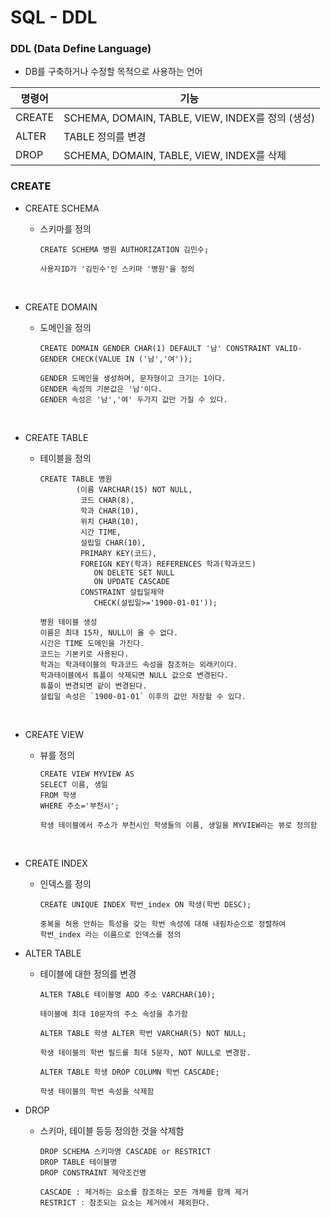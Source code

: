 

# SQL - DDL



### DDL (Data Define Language)



- DB를 구축하거나 수정할 목적으로 사용하는 언어



| 명령어 | 기능                                             |
| ------ | ------------------------------------------------ |
| CREATE | SCHEMA, DOMAIN, TABLE, VIEW, INDEX를 정의 (생성) |
| ALTER  | TABLE 정의를 변경                                |
| DROP   | SCHEMA, DOMAIN, TABLE, VIEW, INDEX를 삭제        |



### CREATE

- CREATE SCHEMA

  - 스키마를 정의

    ```mysql
    CREATE SCHEMA 병원 AUTHORIZATION 김민수;
    
    사용자ID가 '김민수'인 스키마 '병원'을 정의
    ```

<br>

- CREATE DOMAIN

  - 도메인을 정의

    ```mysql
    CREATE DOMAIN GENDER CHAR(1) DEFAULT '남' CONSTRAINT VALID-GENDER CHECK(VALUE IN ('남','여'));
    
    GENDER 도메인을 생성하며, 문자형이고 크기는 1이다.
    GENDER 속성의 기본값은 '남'이다.
    GENDER 속성은 '남','여' 두가지 값만 가질 수 있다.
    ```

<br>

- CREATE TABLE

  - 테이블을 정의

    ```mysql
    CREATE TABLE 병원
    		(이름 VARCHAR(15) NOT NULL,
             코드 CHAR(8),
             학과 CHAR(10),
             위치 CHAR(10),
             시간 TIME,
             설립일 CHAR(10),
             PRIMARY KEY(코드),
             FOREIGN KEY(학과) REFERENCES 학과(학과코드)
             	ON DELETE SET NULL
             	ON UPDATE CASCADE
             CONSTRAINT 설립일제약
             	CHECK(설립일>='1900-01-01'));
             	
    병원 테이블 생성
    이름은 최대 15자, NULL이 올 수 없다.
    시간은 TIME 도메인을 가진다.
    코드는 기본키로 사용된다.
    학과는 학과테이블의 학과코드 속성을 참조하는 외래키이다.
    학과테이블에서 튜플이 삭제되면 NULL 값으로 변경된다.
    튜플이 변경되면 같이 변경된다.
    설립일 속성은 `1900-01-01` 이후의 값만 저장할 수 있다.
    ```

<br>

- CREATE VIEW

  - 뷰를 정의

    ```mysql
    CREATE VIEW MYVIEW AS
    SELECT 이름, 생일
    FROM 학생
    WHERE 주소='부천시';
    
    학생 테이블에서 주소가 부천시인 학생들의 이름, 생일을 MYVIEW라는 뷰로 정의함
    ```

    

<br>

- CREATE INDEX

  - 인덱스를 정의

    ```mysql
    CREATE UNIQUE INDEX 학번_index ON 학생(학번 DESC);
    
    중복을 허용 안하는 특성을 갖는 학번 속성에 대해 내림차순으로 정렬하여
    학번_index 라는 이름으로 인덱스를 정의
    ```

    

- ALTER TABLE

  - 테이블에 대한 정의를 변경

    ```sqlite
    ALTER TABLE 테이블명 ADD 주소 VARCHAR(10);
    
    테이블에 최대 10문자의 주소 속성을 추가함
    
    ALTER TABLE 학생 ALTER 학번 VARCHAR(5) NOT NULL;
    
    학생 테이블의 학번 필드를 최대 5문자, NOT NULL로 변경함.
    
    ALTER TABLE 학생 DROP COLUMN 학번 CASCADE;
    
    학생 테이블의 학번 속성을 삭제함
    ```

    

- DROP

  - 스키마, 테이블 등등 정의한 것을 삭제함

    ```sqlite
    DROP SCHEMA 스키마명 CASCADE or RESTRICT
    DROP TABLE 테이블명
    DROP CONSTRAINT 제약조건명
    
    CASCADE : 제거하는 요소를 참조하는 모든 개체를 함께 제거
    RESTRICT : 참조되는 요소는 제거에서 제외한다.
    ```

    